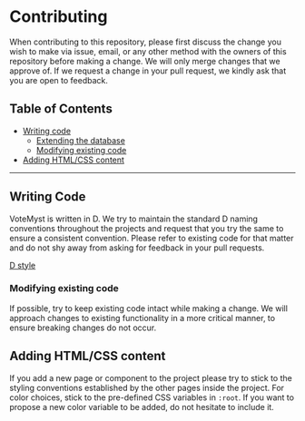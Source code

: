 # Contributing

When contributing to this repository, please first discuss the change you wish to make via issue, email, or any other method with the owners of this repository before making a change. We will only merge changes that we approve of. If we request a change in your pull request, we kindly ask that you are open to feedback.

## Table of Contents

- [Writing code](#writing-code)
  - [Extending the database](#extending-the-database)
  - [Modifying existing code](#modifying-existing-code)
- [Adding HTML/CSS content](#adding-html/css-content)

---

## Writing Code

VoteMyst is written in D. We try to maintain the standard D naming conventions throughout the projects and request that you try the same to ensure a consistent convention. Please refer to existing code for that matter and do not shy away from asking for feedback in your pull requests.

[D style](https://dlang.org/dstyle.html)

### Modifying existing code

If possible, try to keep existing code intact while making a change. We will approach changes to existing functionality in a more critical manner, to ensure breaking changes do not occur.

## Adding HTML/CSS content

If you add a new page or component to the project please try to stick to the styling conventions established by the other pages inside the project. For color choices, stick to the pre-defined CSS variables in `:root`. If you want to propose a new color variable to be added, do not hesitate to include it.
